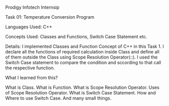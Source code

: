 Prodigy Infotech Internsip 

Task 01: Temperature Conversion Program

Languages Used: C++

Concepts Used: Classes and Functions, Switch Case Statement etc.

Details: I implemented Classes and Function Concept of C++ in this Task 1. I declare all the functions of required calculation inside Class and define all of them outside the Class using Scope Resolution Operator(::). I used the Switch Case statement to compare the condition and sccording to that call the respective function.

What I learned from this?

  What is Class.
  What is Function.
  What is Scope Resolution Operator.
  Uses of Scope Resolution Operator.
  What is Switch Case Statement.
  How and Where to use Switch Case.
  And many small things.
